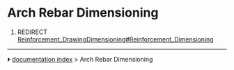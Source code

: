 # Arch Rebar Dimensioning
1.  REDIRECT [Reinforcement_DrawingDimensioning#Reinforcement_Dimensioning](Reinforcement_DrawingDimensioning#Reinforcement_Dimensioning.md)



---
⏵ [documentation index](../README.md) > Arch Rebar Dimensioning
